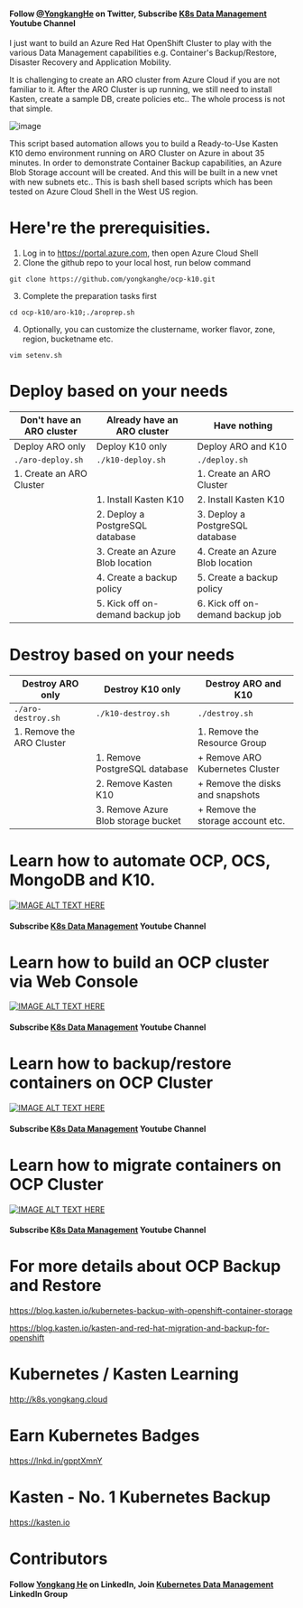 #### Follow [@YongkangHe](https://twitter.com/yongkanghe) on Twitter, Subscribe [K8s Data Management](https://www.youtube.com/channel/UCm-sw1b23K-scoVSCDo30YQ?sub_confirmation=1) Youtube Channel

I just want to build an Azure Red Hat OpenShift Cluster to play with the various Data Management capabilities e.g. Container's Backup/Restore, Disaster Recovery and Application Mobility. 

It is challenging to create an ARO cluster from Azure Cloud if you are not familiar to it. After the ARO Cluster is up running, we still need to install Kasten, create a sample DB, create policies etc.. The whole process is not that simple.

![image](https://pbs.twimg.com/media/FYfpuo1WIAEu8BZ?format=jpg&name=small)

This script based automation allows you to build a Ready-to-Use Kasten K10 demo environment running on ARO Cluster on Azure in about 35 minutes. In order to demonstrate Container Backup capabilities, an Azure Blob Storage account will be created. And this will be built in a new vnet with new subnets etc.. This is bash shell based scripts which has been tested on Azure Cloud Shell in the West US region. 

# Here're the prerequisities. 
1. Log in to https://portal.azure.com, then open Azure Cloud Shell
2. Clone the github repo to your local host, run below command
````
git clone https://github.com/yongkanghe/ocp-k10.git
````
3. Complete the preparation tasks first
````
cd ocp-k10/aro-k10;./aroprep.sh
````
4. Optionally, you can customize the clustername, worker flavor, zone, region, bucketname etc.
````
vim setenv.sh
````

# Deploy based on your needs

| Don't have an ARO cluster | Already have an ARO cluster      | Have nothing                     |
|---------------------------|----------------------------------|----------------------------------|
| Deploy ARO only           | Deploy K10 only                  | Deploy ARO and K10               |
| ``` ./aro-deploy.sh ```   | ``` ./k10-deploy.sh ```          | ``` ./deploy.sh ```              |
| 1. Create an ARO Cluster  |                                  | 1. Create an ARO Cluster         |
|                           | 1. Install Kasten K10            | 2. Install Kasten K10            |
|                           | 2. Deploy a PostgreSQL database  | 3. Deploy a PostgreSQL database  |
|                           | 3. Create an Azure Blob location | 4. Create an Azure Blob location |
|                           | 4. Create a backup policy        | 5. Create a backup policy        |
|                           | 5. Kick off on-demand backup job | 6. Kick off on-demand backup job |

# Destroy based on your needs

| Destroy ARO only          | Destroy K10 only                     | Destroy ARO and K10                 |
|---------------------------|--------------------------------------|-------------------------------------|
| ``` ./aro-destroy.sh ```  | ``` ./k10-destroy.sh ```             | ``` ./destroy.sh ```                |
| 1. Remove the ARO Cluster |                                      | 1. Remove the Resource Group        |
|                           | 1. Remove PostgreSQL database        |    + Remove ARO Kubernetes Cluster  |
|                           | 2. Remove Kasten K10                 |    + Remove the disks and snapshots |
|                           | 3. Remove Azure Blob storage bucket  |    + Remove the storage account etc.|

# Learn how to automate OCP, OCS, MongoDB and K10.
[![IMAGE ALT TEXT HERE](https://img.youtube.com/vi/HohBSwDjtmM/0.jpg)](https://www.youtube.com/watch?v=HohBSwDjtmM)
#### Subscribe [K8s Data Management](https://www.youtube.com/channel/UCm-sw1b23K-scoVSCDo30YQ?sub_confirmation=1) Youtube Channel

# Learn how to build an OCP cluster via Web Console
[![IMAGE ALT TEXT HERE](https://img.youtube.com/vi/FDvY9PSxgAQ/0.jpg)](https://www.youtube.com/watch?v=FDvY9PSxgAQ)
#### Subscribe [K8s Data Management](https://www.youtube.com/channel/UCm-sw1b23K-scoVSCDo30YQ?sub_confirmation=1) Youtube Channel

# Learn how to backup/restore containers on OCP Cluster
[![IMAGE ALT TEXT HERE](https://img.youtube.com/vi/zMKIOCuEPyI/0.jpg)](https://www.youtube.com/watch?v=zMKIOCuEPyI)
#### Subscribe [K8s Data Management](https://www.youtube.com/channel/UCm-sw1b23K-scoVSCDo30YQ?sub_confirmation=1) Youtube Channel

# Learn how to migrate containers on OCP Cluster
[![IMAGE ALT TEXT HERE](https://img.youtube.com/vi/mjG-GOnJ-Lo/0.jpg)](https://www.youtube.com/watch?v=mjG-GOnJ-Lo)
#### Subscribe [K8s Data Management](https://www.youtube.com/channel/UCm-sw1b23K-scoVSCDo30YQ?sub_confirmation=1) Youtube Channel

# For more details about OCP Backup and Restore
https://blog.kasten.io/kubernetes-backup-with-openshift-container-storage

https://blog.kasten.io/kasten-and-red-hat-migration-and-backup-for-openshift

# Kubernetes / Kasten Learning
http://k8s.yongkang.cloud

# Earn Kubernetes Badges
https://lnkd.in/gpptXmnY

# Kasten - No. 1 Kubernetes Backup
https://kasten.io 

# Contributors

#### Follow [Yongkang He](http://yongkang.cloud) on LinkedIn, Join [Kubernetes Data Management](https://www.linkedin.com/groups/13983251) LinkedIn Group
